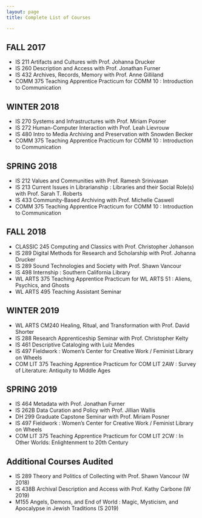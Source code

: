 ```yaml
---
layout: page
title: Complete List of Courses

---
```


## FALL 2017
- IS 211 Artifacts and Cultures with Prof. Johanna Drucker
- IS 260 Description and Access with Prof. Jonathan Furner
- IS 432 Archives, Records, Memory with Prof. Anne Gilliland
- COMM 375 Teaching Apprentice Practicum for COMM 10 : Introduction to Communication

## WINTER 2018
- IS 270 Systems and Infrastructures with Prof. Miriam Posner 
- IS 272 Human-Computer Interaction with Prof. Leah Lievrouw 
- IS 480 Intro to Media Archiving and Preservation with Snowden Becker
- COMM 375 Teaching Apprentice Practicum for COMM 10 : Introduction to Communication

## SPRING 2018
- IS 212 Values and Communities with Prof. Ramesh Srinivasan 
- IS 213 Current Issues in Librarianship : Libraries and their Social Role(s) with Prof. Sarah T. Roberts
- IS 433 Community-Based Archiving with Prof. Michelle Caswell 
- COMM 375 Teaching Apprentice Practicum for COMM 10 : Introduction to Communication

## FALL 2018
- CLASSIC 245 Computing and Classics with Prof. Christopher Johanson
- IS 289 Digital Methods for Research and Scholarship with Prof. Johanna Drucker
- IS 289 Sound Technologies and Society with Prof. Shawn Vancour
- IS 498 Internship : Southern California Library
- WL ARTS 375 Teaching Apprentice Practicum for WL ARTS 51 : Aliens, Psychics, and Ghosts
- WL ARTS 495 Teaching Assistant Seminar

## WINTER 2019
- WL ARTS CM240 Healing, Ritual, and Transformation with Prof. David Shorter
- IS 288 Research Apprenticeship Seminar with Prof. Christopher Kelty
- IS 461 Descriptive Cataloging with Luiz Mendes
- IS 497 Fieldwork : Women’s Center for Creative Work / Feminist Library on Wheels 
- COM LIT 375 Teaching Apprentice Practicum for COM LIT 2AW : Survey of Literature: Antiquity to Middle Ages

## SPRING 2019
- IS 464 Metadata with Prof. Jonathan Furner 
- IS 262B Data Curation and Policy with Prof. Jillian Wallis
- DH 299 Graduate Capstone Seminar with Prof. Miriam Posner
- IS 497 Fieldwork : Women’s Center for Creative Work / Feminist Library on Wheels 
- COM LIT 375 Teaching Apprentice Practicum for COM LIT 2CW : In Other Worlds: Enlightenment to 20th Century

## Additional Courses Audited
- IS 289 Theory and Politics of Collecting with Prof. Shawn Vancour (W 2018)
- IS 438B Archival Description and Access with Prof. Kathy Carbone (W 2019) 
- M155 Angels, Demons, and End of World : Magic, Mysticism, and Apocalypse in Jewish Traditions (S 2019) 
